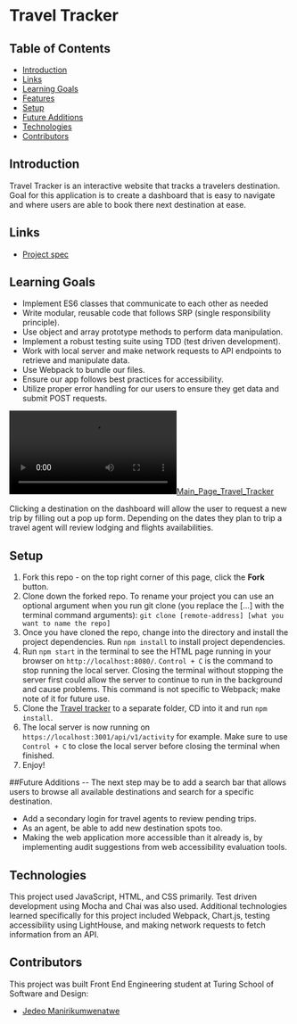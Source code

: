 # Travel Tracker

## Table of Contents
- [Introduction](#introduction)
- [Links](#links)
- [Learning Goals](#learning-goals)
- [Features](#features)
- [Setup](#setup)
- [Future Additions](#future-additions)
- [Technologies](#Technologies)
- [Contributors](#contributors)

## Introduction
Travel Tracker is an interactive website that tracks a travelers destination. Goal for this application is to create a dashboard that is easy to navigate and where users are able to book there next destination at ease. 

## Links
- [Project spec](https://frontend.turing.edu/projects/travel-tracker.html)

## Learning Goals 
- Implement ES6 classes that communicate to each other as needed
- Write modular, reusable code that follows SRP (single responsibility principle).
- Use object and array prototype methods to perform data manipulation. 
- Implement a robust testing suite using TDD (test driven development).
- Work with local server and make network requests to API endpoints to retrieve and manipulate data. 
- Use Webpack to bundle our files.
- Ensure our app follows best practices for accessibility.
- Utilize proper error handling for our users to ensure they get data and submit POST requests. 

[![Main_Page_Travel_Tracker](https://user-images.githubusercontent.com/16736352/192635904-525f18de-adb9-4f7e-8070-bfdff6a7e028.mov)](https://user-images.githubusercontent.com/16736352/192640942-9e5047d7-ce3b-48ae-8ed3-bac01e37bb9b.mov)

Clicking a destination on the dashboard will allow the user to request a new trip by filling out a pop up form. Depending on the dates they plan to trip a travel agent will review lodging and flights availabilities.  

## Setup
1. Fork this repo - on the top right corner of this page, click the **Fork** button. 
2. Clone down the forked repo. To rename your project you can use an optional argument when you run git clone (you replace the [...] with the terminal command arguments): `git clone [remote-address] [what you want to name the repo]`
3. Once you have cloned the repo, change into the directory and install the project dependencies. Run `npm install` to install project dependencies.
4. Run `npm start` in the terminal to see the HTML page running in your browser on `http://localhost:8080/`. `Control + C` is the command to stop running the local server.  Closing the terminal without stopping the server first could allow the server to continue to run in the background and cause problems. This command is not specific to Webpack; make note of it for future use. 
5. Clone the [Travel tracker](https://github.com/turingschool-examples/travel-tracker-api) to a separate folder, CD into it and run `npm install`. 
6. The local server is now running on `https://localhost:3001/api/v1/activity` for example. Make sure to use `Control + C` to close the local server before closing the terminal when finished.
7. Enjoy! 

##Future Additions
-- The next step may be to add a search bar that allows users to browse all available destinations and search for a specific destination.
- Add a secondary login for travel agents to review pending trips. 
- As an agent, be able to add new destination spots too.
- Making the web application more accessible than it already is, by implementing audit suggestions from web accessibility evaluation tools.

## Technologies
This project used JavaScript, HTML, and CSS primarily. Test driven development using Mocha and Chai was also used. Additional technologies learned specifically for this project included Webpack, Chart.js, testing accessibility using LightHouse, and making network requests to fetch information from an API. 

## Contributors
This project was built Front End Engineering student at Turing School of Software and Design: 
- [Jedeo Manirikumwenatwe](https://github.com/Jedeo)

